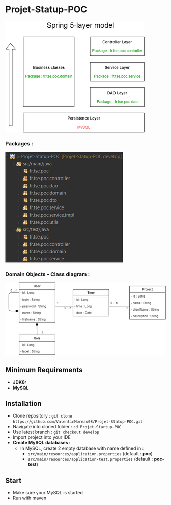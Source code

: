 # Projet-Statup-POC

![alt text](Architecture.png)

### Packages :
![alt text](Packages.png)

### Domain Objects - Class diagram :
![alt text](Class%20diagram.png)



## Minimum Requirements
* **JDK8:**
* **MySQL**


## Installation
- Clone repository : `git clone https://github.com/ValentinMoreau08/Projet-Statup-POC.git`
- Navigate into cloned folder : `cd Projet-Startup-POC`
- Use latest branch : `git checkout develop`
- Import project into your IDE
- **Create MySQL databases :**
  - In MySQL, create 2 empty database with name defined in :
    - `src/main/resources/application.properties` (default : **poc**)
    - `src/main/resources/application-test.properties` (default : **poc-test**)

## Start
- Make sure your MySQL is started
- Run with maven

